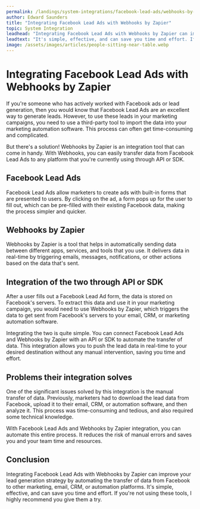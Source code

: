 ```yaml
---
permalink: /landings/system-integrations/facebook-lead-ads/webhooks-by-zapier
author: Edward Saunders
title: "Integrating Facebook Lead Ads with Webhooks by Zapier"
topic: System Integration
leadhead: "Integrating Facebook Lead Ads with Webhooks by Zapier can improve your lead generation strategy by automating the transfer of data from Facebook to other marketing, email, CRM, or automation platforms"
leadtext: "It's simple, effective, and can save you time and effort. If you're not using these tools, I highly recommend you give them a try."
image: /assets/images/articles/people-sitting-near-table.webp
---
```

<div class="arttext">	<h1>Integrating Facebook Lead Ads with Webhooks by Zapier</h1>
	<p>If you're someone who has actively worked with Facebook ads or lead generation, then you would know that Facebook Lead Ads are an excellent way to generate leads. However, to use these leads in your marketing campaigns, you need to use a third-party tool to import the data into your marketing automation software. This process can often get time-consuming and complicated.</p>
	<p>But there's a solution! Webhooks by Zapier is an integration tool that can come in handy. With Webhooks, you can easily transfer data from Facebook Lead Ads to any platform that you're currently using through API or SDK.</p>
	<h2>Facebook Lead Ads</h2>
	<p>Facebook Lead Ads allow marketers to create ads with built-in forms that are presented to users. By clicking on the ad, a form pops up for the user to fill out, which can be pre-filled with their existing Facebook data, making the process simpler and quicker.</p>
	<h2>Webhooks by Zapier</h2>
	<p>Webhooks by Zapier is a tool that helps in automatically sending data between different apps, services, and tools that you use. It delivers data in real-time by triggering emails, messages, notifications, or other actions based on the data that's sent.</p>
	<h2>Integration of the two through API or SDK</h2>
	<p>After a user fills out a Facebook Lead Ad form, the data is stored on Facebook's servers. To extract this data and use it in your marketing campaign, you would need to use Webhooks by Zapier, which triggers the data to get sent from Facebook's servers to your email, CRM, or marketing automation software.</p>
	<p>Integrating the two is quite simple. You can connect Facebook Lead Ads and Webhooks by Zapier with an API or SDK to automate the transfer of data. This integration allows you to push the lead data in real-time to your desired destination without any manual intervention, saving you time and effort.</p>
	<h2>Problems their integration solves</h2>
	<p>One of the significant issues solved by this integration is the manual transfer of data. Previously, marketers had to download the lead data from Facebook, upload it to their email, CRM, or automation software, and then analyze it. This process was time-consuming and tedious, and also required some technical knowledge.</p>
	<p>With Facebook Lead Ads and Webhooks by Zapier integration, you can automate this entire process. It reduces the risk of manual errors and saves you and your team time and resources.</p>
	<h2>Conclusion</h2>
	<p>Integrating Facebook Lead Ads with Webhooks by Zapier can improve your lead generation strategy by automating the transfer of data from Facebook to other marketing, email, CRM, or automation platforms. It's simple, effective, and can save you time and effort. If you're not using these tools, I highly recommend you give them a try.</p>
</div>